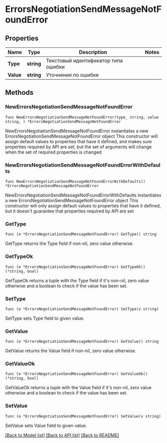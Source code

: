 # ErrorsNegotiationSendMessageNotFoundError

## Properties

Name | Type | Description | Notes
------------ | ------------- | ------------- | -------------
**Type** | **string** | Текстовый идентификатор типа ошибки | 
**Value** | **string** | Уточнения по ошибке | 

## Methods

### NewErrorsNegotiationSendMessageNotFoundError

`func NewErrorsNegotiationSendMessageNotFoundError(type_ string, value string, ) *ErrorsNegotiationSendMessageNotFoundError`

NewErrorsNegotiationSendMessageNotFoundError instantiates a new ErrorsNegotiationSendMessageNotFoundError object
This constructor will assign default values to properties that have it defined,
and makes sure properties required by API are set, but the set of arguments
will change when the set of required properties is changed

### NewErrorsNegotiationSendMessageNotFoundErrorWithDefaults

`func NewErrorsNegotiationSendMessageNotFoundErrorWithDefaults() *ErrorsNegotiationSendMessageNotFoundError`

NewErrorsNegotiationSendMessageNotFoundErrorWithDefaults instantiates a new ErrorsNegotiationSendMessageNotFoundError object
This constructor will only assign default values to properties that have it defined,
but it doesn't guarantee that properties required by API are set

### GetType

`func (o *ErrorsNegotiationSendMessageNotFoundError) GetType() string`

GetType returns the Type field if non-nil, zero value otherwise.

### GetTypeOk

`func (o *ErrorsNegotiationSendMessageNotFoundError) GetTypeOk() (*string, bool)`

GetTypeOk returns a tuple with the Type field if it's non-nil, zero value otherwise
and a boolean to check if the value has been set.

### SetType

`func (o *ErrorsNegotiationSendMessageNotFoundError) SetType(v string)`

SetType sets Type field to given value.


### GetValue

`func (o *ErrorsNegotiationSendMessageNotFoundError) GetValue() string`

GetValue returns the Value field if non-nil, zero value otherwise.

### GetValueOk

`func (o *ErrorsNegotiationSendMessageNotFoundError) GetValueOk() (*string, bool)`

GetValueOk returns a tuple with the Value field if it's non-nil, zero value otherwise
and a boolean to check if the value has been set.

### SetValue

`func (o *ErrorsNegotiationSendMessageNotFoundError) SetValue(v string)`

SetValue sets Value field to given value.



[[Back to Model list]](../README.md#documentation-for-models) [[Back to API list]](../README.md#documentation-for-api-endpoints) [[Back to README]](../README.md)



